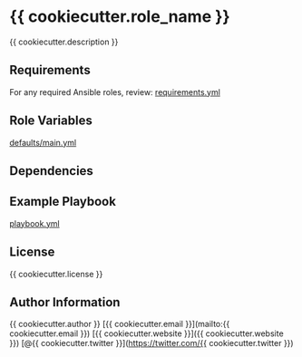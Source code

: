 # {{ cookiecutter.role_name }}

{{ cookiecutter.description }}

## Requirements

For any required Ansible roles, review:
[requirements.yml](requirements.yml)

## Role Variables

[defaults/main.yml](defaults/main.yml)

## Dependencies

## Example Playbook

[playbook.yml](playbook.yml)

## License

{{ cookiecutter.license }}

## Author Information

{{ cookiecutter.author }}
[{{ cookiecutter.email }}](mailto:{{ cookiecutter.email }})
[{{ cookiecutter.website }}]({{ cookiecutter.website }})
[@{{ cookiecutter.twitter }}](https://twitter.com/{{ cookiecutter.twitter }})
